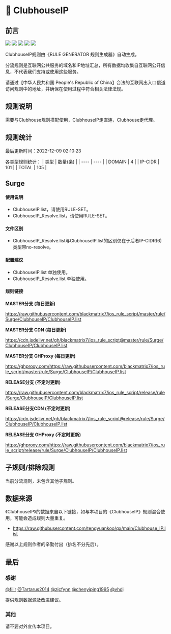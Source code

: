# 🧸 ClubhouseIP

## 前言

![](https://shields.io/badge/-移除重复规则-ff69b4) ![](https://shields.io/badge/-DOMAIN与DOMAIN--SUFFIX合并-green) ![](https://shields.io/badge/-DOMAIN--SUFFIX间合并-critical) ![](https://shields.io/badge/-DOMAIN--SUFFIX与DOMAIN--KEYWORD合并-blue) ![](https://shields.io/badge/-IP--CIDR(6)合并-blueviolet) 

ClubhouseIP规则由《RULE GENERATOR 规则生成器》自动生成。

分流规则是互联网公共服务的域名和IP地址汇总，所有数据均收集自互联网公开信息，不代表我们支持或使用这些服务。

请通过【中华人民共和国 People's Republic of China】合法的互联网出入口信道访问规则中的地址，并确保在使用过程中符合相关法律法规。

## 规则说明
需要与Clubhouse规则搭配使用，ClubhouseIP走直连，Clubhouse走代理。

## 规则统计

最后更新时间：2022-12-09 02:10:23

各类型规则统计：
| 类型 | 数量(条)  | 
| ---- | ----  |
| DOMAIN | 4  | 
| IP-CIDR | 101  | 
| TOTAL | 105  | 


## Surge 

#### 使用说明
- ClubhouseIP.list，请使用RULE-SET。
- ClubhouseIP_Resolve.list，请使用RULE-SET。

#### 文件区别
- ClubhouseIP_Resolve.list与ClubhouseIP.list的区别仅在于后者IP-CIDR(6)类型带no-resolve。

#### 配置建议
- ClubhouseIP.list 单独使用。
- ClubhouseIP_Resolve.list 单独使用。

#### 规则链接
**MASTER分支 (每日更新)**

https://raw.githubusercontent.com/blackmatrix7/ios_rule_script/master/rule/Surge/ClubhouseIP/ClubhouseIP.list

**MASTER分支 CDN (每日更新)**

https://cdn.jsdelivr.net/gh/blackmatrix7/ios_rule_script@master/rule/Surge/ClubhouseIP/ClubhouseIP.list

**MASTER分支 GHProxy (每日更新)**

https://ghproxy.com/https://raw.githubusercontent.com/blackmatrix7/ios_rule_script/master/rule/Surge/ClubhouseIP/ClubhouseIP.list

**RELEASE分支 (不定时更新)**

https://raw.githubusercontent.com/blackmatrix7/ios_rule_script/release/rule/Surge/ClubhouseIP/ClubhouseIP.list

**RELEASE分支CDN (不定时更新)**

https://cdn.jsdelivr.net/gh/blackmatrix7/ios_rule_script@release/rule/Surge/ClubhouseIP/ClubhouseIP.list

**RELEASE分支 GHProxy (不定时更新)**

https://ghproxy.com/https://raw.githubusercontent.com/blackmatrix7/ios_rule_script/release/rule/Surge/ClubhouseIP/ClubhouseIP.list

## 子规则/排除规则


当前分流规则，未包含其他子规则。

## 数据来源

《ClubhouseIP》的数据来自以下链接，如与本项目的《ClubhouseIP》规则混合使用，可能会造成规则大量重复。

- https://raw.githubusercontent.com/tengyuankoo/qx/main/Clubhouse_IP.list


感谢以上规则作者的辛勤付出（排名不分先后）。

## 最后

### 感谢

[@fiiir](https://github.com/fiiir) [@Tartarus2014](https://github.com/Tartarus2014) [@zjcfynn](https://github.com/zjcfynn) [@chenyiping1995](https://github.com/chenyiping1995) [@vhdj](https://github.com/vhdj)

提供规则数据源及改进建议。

### 其他

请不要对外宣传本项目。